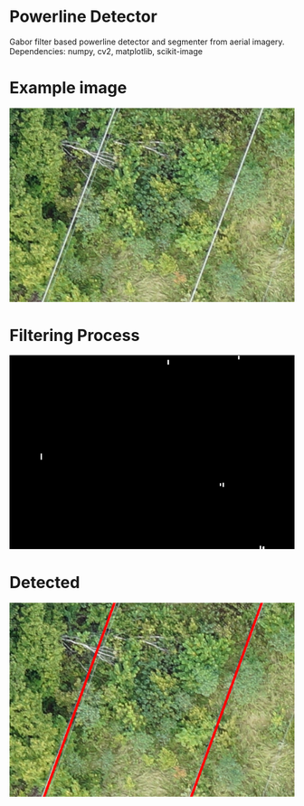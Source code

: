 # Powerline Detector

Gabor filter based powerline detector and segmenter from aerial imagery.
Dependencies: numpy, cv2, matplotlib, scikit-image

# Example image
![powerline](https://raw.githubusercontent.com/abelghazinyan/powerline_detector/master/2.JPG)

# Filtering Process
![powerline](https://raw.githubusercontent.com/abelghazinyan/powerline_detector/master/gif.gif)

# Detected
![powerline detected](https://raw.githubusercontent.com/abelghazinyan/powerline_detector/master/detected.png)
